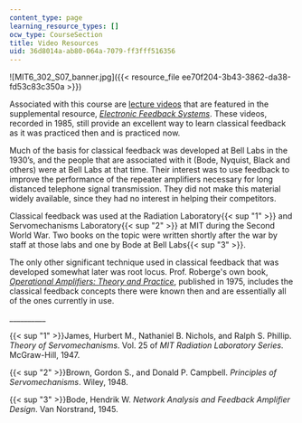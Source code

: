 ```yaml
---
content_type: page
learning_resource_types: []
ocw_type: CourseSection
title: Video Resources
uid: 36d8014a-ab80-064a-7079-ff3fff516356
---
```


![MIT6_302_S07_banner.jpg]({{< resource_file ee70f204-3b43-3862-da38-fd53c83c350a >}})

Associated with this course are [lecture videos](/courses/res-6-010-electronic-feedback-systems-spring-2013/video_galleries/course-videos) that are featured in the supplemental resource, [_Electronic Feedback Systems_](/courses/res-6-010-electronic-feedback-systems-spring-2013/). These videos, recorded in 1985, still provide an excellent way to learn classical feedback as it was practiced then and is practiced now.

Much of the basis for classical feedback was developed at Bell Labs in the 1930’s, and the people that are associated with it (Bode, Nyquist, Black and others) were at Bell Labs at that time. Their interest was to use feedback to improve the performance of the repeater amplifiers necessary for long distanced telephone signal transmission. They did not make this material widely available, since they had no interest in helping their competitors.

Classical feedback was used at the Radiation Laboratory{{< sup "1" >}} and Servomechanisms Laboratory{{< sup "2" >}} at MIT during the Second World War. Two books on the topic were written shortly after the war by staff at those labs and one by Bode at Bell Labs{{< sup "3" >}}.

The only other significant technique used in classical feedback that was developed somewhat later was root locus. Prof. Roberge's own book, [_Operational Amplifiers: Theory and Practice_](/courses/res-6-010-electronic-feedback-systems-spring-2013/pages/textbook), published in 1975, includes the classical feedback concepts there were known then and are essentially all of the ones currently in use.

\_\_\_\_\_\_\_\_\_\_

{{< sup "1" >}}James, Hurbert M., Nathaniel B. Nichols, and Ralph S. Phillip. _Theory of Servomechanisms_. Vol. 25 of _MIT Radiation Laboratory Series_. McGraw-Hill, 1947.

{{< sup "2" >}}Brown, Gordon S., and Donald P. Campbell. _Principles of Servomechanisms_. Wiley, 1948.

{{< sup "3" >}}Bode, Hendrik W. _Network Analysis and Feedback Amplifier Design_. Van Norstrand, 1945.